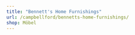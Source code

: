 ```yaml
---
title: "Bennett's Home Furnishings"
url: /campbellford/bennetts-home-furnishings/
shop: Möbel
---
```

